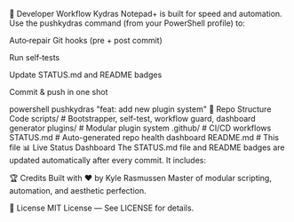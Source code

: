🔄 Developer Workflow
Kydras Notepad+ is built for speed and automation. Use the pushkydras command (from your PowerShell profile) to:

Auto‑repair Git hooks (pre + post commit)

Run self‑tests

Update STATUS.md and README badges

Commit & push in one shot

powershell
pushkydras "feat: add new plugin system"
📂 Repo Structure
Code
scripts/         # Bootstrapper, self-test, workflow guard, dashboard generator
plugins/         # Modular plugin system
.github/         # CI/CD workflows
STATUS.md        # Auto-generated repo health dashboard
README.md        # This file
📊 Live Status Dashboard
The STATUS.md file and README badges are updated automatically after every commit. It includes:

🏆 Credits
Built with ❤️ by Kyle Rasmussen Master of modular scripting, automation, and aesthetic perfection.

📜 License
MIT License — See LICENSE for details.
